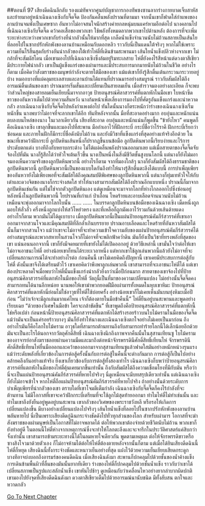 ##ตอนที่ 97 เสียงดีดฉินลึกลับ
รองแม่ทัพจากศูนย์บัญชาการกองทัพซงซานลากร่างกายบาดเจ็บสาหัสและย้ายมาอยู่หน้าเฉินฉางเซิงกับจี๊ดจี๊ด ป้องกันคลื่นพลังปราณที่ตามมา จากนั้นเขาก็ฟาดใส่กำแพงของลานบ้านจนพังเป็นเศษซาก อันหวาไม่อาจสนใจนักสร้างค่ายกลหนุ่มบนแคร่หามอีกต่อไป นางคลานไปที่เฉินฉางเซิงกับจี๊ดจี๊ด คว้าคอเสื้อของพวกเขา ใช้พลังทั้งหมดลากพวกเขาไปด้านหลัง ต้องการที่จะเพิ่มระยะห่างระหว่างพวกเขากับร่างที่น่ากลัวนั้นให้มากที่สุด
เกล็ดน้ำแข็งจำนวนนับไม่ถ้วนสลายเป็นเส้นใยที่ลอยไปในซากปรักหักพังของลานบ้านเหมือนกับดอกหลิว ราวกับนี่เป็นแดนใต้จริงๆ หากไม่ใช่เพราะความเย็นไร้สิ้นสุดกับร่างอันน่ากลัวของใต้เท้าไห่ตี๋ที่เดินข้ามสะพานมา เส้นใยน้ำแข็งปลิวห่างจากเขา ไม่กล้าที่จะสัมผัสโดน
เมื่อเขามองไปที่เฉินฉางเซิงซึ่งล้มอยู่ริมทะเลสาบ ไห่ตี๋ยังคงไร้สีหน้าแต่ดวงตาสีเขียวมีประกายไฟน่ากลัว เขาเป็นผู้แข็งแกร่งของเผ่ามารและมีประสบการมากมายนับไม่ถ้วนในชีวิต อย่างไรก็ตาม เมื่อคิดว่าสังฆราชของมนุษย์กำลังจะตายใต้มือของเขา แม้แต่เขาก็ยังรู้สึกตื่นเต้นกระวนกระวายอยู่บ้าง
หมอกบางที่แผ่คลุมทะเลสาบและลานบ้านได้แทนที่ปราณมารอย่างสมบูรณ์ ราวกับสัมผัสได้ถึงอารมณ์ตื่นเต้นของเขา ปราณมารเริ่มสั่นและเปลี่ยนเป็นสายลมเย็น
เมื่อสำรวจมองอย่างละเอียด ก็จะพบว่าส่วนใหญ่ของสายลมเย็นเยียบนี้มาจากอาวุธ ป้ายอนุสรณ์ศิลาสวรรค์ที่แตกหักในมือเขา
ใบหน้าซีดขาวของอันหวาเต็มไปด้วยความสิ้นหวัง นางก้มหน้าเพื่อเลี่ยงการมองไปที่ศัตรูอันแข็งแกร่งและน่าหวาดกลัว ลากเฉินฉางเซิงกับจี๊ดจี๊ดไปหลังกำแพงต่อไป
ทันใดนั้นนางก็ตระหนักว่าร่างของเฉินฉางเซิงเริ่มหนักขึ้น นางพบว่าไม่อาจที่จะลากเขาได้อีก ทันทีหลังจากนั้น มือที่สะอาดอย่างมาก อบอุ่นและหนักแน่นตบลงบนไหล่ของนาง ในเวลาเดียวกัน เสียงที่สะอาด อบอุ่นและหนักแน่นก็พูดขึ้น
“ข้ายังไหว”
คนพูดก็คือเฉินฉางเซิง
เขาลุกขึ้นและมองไปที่สะพาน มือกำเอาไว้ที่ฝักกระบี่
กระบี่ชื่อว่าไร้ราคี ฝักกระบี่เรียกว่าซ่อนคม และภายในฝักก็มีกระบี่ชื่อดังนับไม่ถ้วน และยังมีวิชาที่แข็งแกร่งที่สุดอย่างแท้จริงอีกด้วย
ในขณะที่เขาคว้าฝักกระบี่ ลูกปัดหินเส้นหนึ่งก็ปรากฏขึ้นบนข้อมือ
ลูกปัดหินพวกนี้เรียบง่ายและไร้การประดับตกแต่ง บางทีถึงกับหยาบกระด้าง ไม่ได้แผ่คลื่นพลังปราณออกมาเลย
แต่เมื่อสายตาของจี๊ดจี๊ดจับจ้องไปที่มัน นางก็รู้สึกได้ว่าหัวใจเต้นเร็วขึ้น
นางเป็นหนึ่งในสิ่งมีชีวิตชั้นสูงบนโลกนี้ แต่นางก็ยังไม่มอาจมองเห็นความจริงของลูกปัดหินพวกนี้ อย่างไรก็ตาม จากที่มองใกล้ๆ นางก็ยังสัมผัสได้ถึงธรรมชาติของลูกปัดหินพวกนี้
ลูกปัดหินพวกนี้เป็นของแบบใดกันถึงทำให้นางรู้สึกตื่นตะลึงได้แบบนี้
การบำเพ็ญเพียรของอันหวายังไม่เพียงพอที่จะสัมผัสได้ถึงคุณสมบัติพิเศษของลูกปัดหินพวกนี้ แต่นางก็ทุ่มเทหัวใจให้กับเต๋าและดวงจิตของนางก็กระจ่างสดใส ทำให้นางสามารถสัมผัสได้ถึงปราณอีกแบบหนึ่ง
ปราณนี้ก็มาจากลูกปัดหินเช่นกัน แต่ไม่ใช่จากตัวลูกปัดหินเอง แต่ดูเหมือนจะมาจากโลกที่ห่างไกลออกไปซึ่งซ่อนอยู่หลังหนึ่งในลูกปัดหินพวกนี้
ใยปราณที่เก่าแก่ ป่าเถื่อน โหดร้ายและอาบเลือดจำนนวนนับไม่ถ้วนเหมือนจะพุ่งออกมาจากโลกใบนั้น
……
……
ในบรรดาลูกปัดหินบนข้อมือของเฉินฉางเซิง เม็ดหนึ่งถูกมอบให้ลั่วลั่ว ครึ่งหนึ่งถูกแบ่งให้สวีโหย่วหรง และที่เหลือก็ถูกมัดเอาไว้รวมกันด้วยเส้นด้ายแดง อย่างไรก็ตาม พวกมันไม่ได้ดูเบาบาง เมื่อลูกปัดหินพวกนี้เป็นแผ่นป้ายอนุสรณ์คัมภีร์สวรรค์ที่เขาเอาออกมาจากสวนโจวและมีคุณสมบัติที่ลึกล้ำเกินบรรยาย
ปราณอาบเลือดและโหดร้ายที่อันหวาสัมผัสได้นั้นก็มาจากสวนโจว
แม้ว่าเขาจะไม่อาจที่จะทำความเข้าใจความลับของแผ่นป้ายอนุสรณ์คัมภีร์สวรรค์ได้อย่างสมบูรณ์และพวกสหายในสวนโจวก็ไม่อาจที่จะพลิกฟ้าคว่ำดิน มันก็ยังเป็นวิชาที่ทรงพลังที่สุดของเขา แน่นอนนอกจากนี้ เขาก็ยังมีจดหมายที่เขายังไม่ได้เปิดออกอยู่
ด้วยวิธีเหล่านี้ เขามั่นใจว่าต่อให้เขาไม่อาจเอาชนะไห่ตี๋ อย่างน้อยเขาก็ทนได้ระยะเวลาหนึ่ง
แต่หากเขาใช้ลูกเล่นพวกนี้แล้วยังไม่อาจที่จะเปลี่ยนสถานการณ์ได้จะทำอย่างไรต่อ
ก่อนคืนนี้ เขาไม่เคยคิดถึงปัญหานี้ เขาเคยมีประสบการต่อสู้กับไห่ตี๋ ดังนั้นเขาจึงได้เตรียมตัวไว้ เขาเคยคิดว่าพึงพาลูกเล่นพวกนี้ เขาสามารถที่จะเอาชนะไห่ตี๋ได้ แต่เขาต้องประหลาดใจเมื่อพบว่าไห่ตี๋นั้นแข็งแกร่งน่ากลัวยิ่งกว่าเมื่อปีก่อนมาก
สายตาของเขาจ้องไปที่ป้ายอนุสรณ์ศิลาสวรรค์ที่แตกหักในมือของไห่ตี๋
วัตถุนี้เป็นที่มาของความเปลี่ยนแปลง ไม่อย่างนั้นจี๊ดจี๊ดคงสามารถทนได้นานอีกหน่อย นานพอให้เขาฆ่าพวกยอดฝีมือเผ่ามารทั้งหมดในหุบเขาหิมะ
ป้ายอนุสรณ์ศิลาสวรรค์ที่แตกหักนี่ย่อมไม่ใช่อาวุธที่ไห่ตี๋ใช้บ่อยครั้ง อย่างน้อยเขาก็ไม่เคยเห็นมันบนทุ่งหิมะเมื่อปีก่อน
“ไม่ว่าเจ้าจะมีลูกเล่นมากแค่ไหน เจ้าก็ต้องตายในมือข้าคืนนี้”
ไห่ตี๋ยืนอยู่บนสะพานและพูดอย่างเรียบเฉย “ด้วยของวิเศษในมือข้า ใครจะกล้าขัดขืน”
ที่เขาพูดถึงคือป้ายอนุสรณ์ศิลาสวรรค์ที่แตกหักนี้ใช่หรือเปล่า
ก่อนหน้านี้ป้ายอนุสรณ์ศิลาสวรรค์ที่แตกหักได้สร้างรอยร้าวบนใบไม้ครามในมือของจี๊ดจี๊ด แม้ว่ามันจะเป็นแค่รอยร้าวบางๆ มันก็ยังทำให้นางและเฉินฉางเซิงตกใจอย่างไม่เคยเป็นมาก่อน
ถึงอย่างไรมันก็คือโลกใบไม้คราม
อาวุธใดที่สามารถต้านทานถึงกับสามารถทำร้ายโลกนี้ได้เล็กน้อยอีกด้วย มันจะเป็นอะไรได้นอกจากวัตถุศักดิ์สิทธิ์
เฉินฉางเซิงนึกถึงภาพจากคืนนั้นในสุสานเทียนซู
ใบไม้ครามของอาจารย์อาสังฆราชลอยผ่านความมืดและมาถึงต่อหน้าจักรพรรดินีศักดิ์สิทธิ์เทียนไห่
จักรพรรดินีศักดิ์สิทธิ์เทียนไห่ยื่นมือออกและคว้าของออกมาจากสุสานเทียนซูแล้วฟาดใสมันอย่างหนักหน่วงรุนแรง
แม้ว่าระดับพลังที่เกี่ยวข้องในการต่อสู้ครั้งนั้นกับการต่อสู้ในคืนนี้จะต่างกันมาก การต่อสู้ก็เป็นไปอย่างคล้ายคลึงกันอย่างแท้จริง
ยิ่งเขาเกี่ยวข้องกับการต่อสู้ทั้งสองเท่าไร เฉินฉางเซิงก็บพว่าป้ายอนุสรณ์ศิลาสวรรค์ที่แตกหักในมือของไห่ตี๋คุ้นเคยมากขึ้นเท่านั้น ถึงกับสัมผัสได้ถึงความเชื่อมโยงที่มีกับมัน
หรือว่านี่จะเป็นแผ่นป้ายอนุสรณ์คัมภีร์สวรรค์ที่หายไปจริงๆ
นี่ดูเหมือนจะมีบทสรุปเดียวเท่านั้น แต่เฉินฉางเซิงก็ยังไม่อาจเข้าใจ
หากไห่ตี๋ถือแผ่นป้ายอนุสรณ์คัมภีร์สวรรค์ที่หายไปจริง ถ้าอย่างนั้นด้วยระดับการบำเพ็ญเพียรที่น่ากลัวของเขา ตราบใดที่เขาโจมตีเต็มกำลัง เฉินฉางเซิงกับจี๊ดจี๊ดก็คงไร้กำลังที่จะต้านทาน ไม่มีโอกาสที่เขาจะคว้าฝักกระบี่เตรียมที่จะใช้ลูกไม้สุดท้ายออกมา
ทำไมไห่ตี๋ไม่ทำเช่นนั้น และทำไมเขาถึงยังยืนอยู่พูดอยู่บนสะพาน เขากลัวของวิเศษของพระราชวังหลี หรือรอให้เกิดการเปลี่ยนแปลงขึ้น
มีบางอย่างเปลี่ยนแปลงไปจริงๆ
เส้นใยน้ำแข็งที่ลอยไปในซากปรักหักพังของลานบ้านพลันหายไป
นี่เป็นเพราะเสียงดีดกู่ฉินกระจ่างชัดดังไปทั่วทุกส่วนของโลก
สำหรับเผ่ามาร โอกาสที่จะฆ่าสังฆราชของเผ่ามนุษย์เป็นโอกาสที่ไม่อาจพลาดได้ ต่อให้พวกเขาต้องจ่ายด้วยชีวิตนับไม่ถ้วน พวกเขาก็ยังทำอยู่ดี
ในตอนนี้ไห่ตี๋ห่างจากเหตุการณ์ซึ่งจะทำให้โลกตะลึงและจะจารึกในประวัติศาสตร์แค่สิบกว่าจั้งเท่านั้น เขาสามารถข้ามระยะทางนี้ได้ในลมหายใจเดียวกัน
พูดตามเหตุผล ต่อให้จักรพรรดิขาวหรือซางสิงโจวมาด้วยตัวเอง ก็ไม่อาจห้ามได้ต่อให้ไห่ตี๋ต้องตายหลังจากนั้นก็ตาม
แต่เมื่อได้ยินเสียงดีดฉินนี้ ไห่ตี๋ก็หยุด
เสียงฉินนี้ทั้งกระจ่างชัดและหนาวเย็นอย่างที่สุด แฝงไว้ด้วยความเย็นเยียบเสียดกระดูก บางทีอาจบ่งบอกถึงอารมร์ของคนดีดฉิน
เมื่อเสียงฉินดังมา สะพานก็ปกคลุมไปด้วยชั้นของน้ำค้างแข็ง การเดินข้ามพื้นผิวที่ลื่นของมันนั้นยากทีเดียว
ร่างของไห่ตี๋ก็ปกคลุมไปด้วยชั้นน้ำแข็ง ราวกับว่าเขาได้เปลี่ยนสภาพเป็นรูปแกะสลักน้ำแข็ง
เขาหันไปช้าๆ ดูเหมือนกับว่าเคลื่อนไหวอย่างยากลำบากผิดปกติ
เขามองไปยังจุดที่เสียงดีดฉินดังมา ดวงตาสีเขียวเต็มไปด้วยอารมณ์นานับชนิด
มีทั้งสับสน ตกใจและหวาดกลัว


[Go To Next Chapter]( ./770.md)
